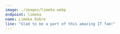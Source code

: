 ```yaml
---
image: ./images/limeka.webp
endpoint: limeka
name: Limeka Dabre
line: "Glad to be a part of this amazing IT fam!"
---
```

